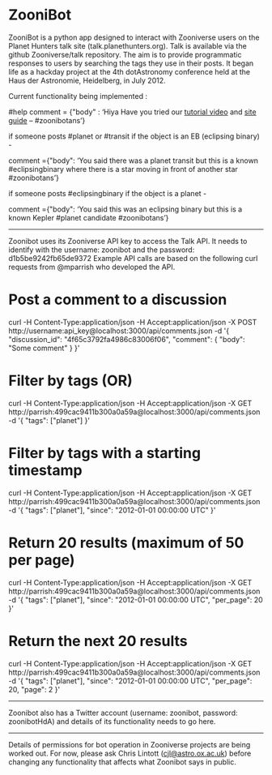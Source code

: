 ZooniBot
========

ZooniBot is a python app designed to interact with Zooniverse users on the Planet Hunters talk site (talk.planethunters.org). 
Talk is available via the github Zooniverse/talk repository. 
The aim is to provide programmatic responses to users by searching the tags they use in their posts. 
It began life as a hackday project at the 4th dotAstronomy conference held at the Haus der Astronomie, Heidelberg, in July 2012.

Current functionality being implemented : 

#help
comment = {"body" : ‘Hiya Have you tried our [tutorial video](http://www.planethunters.org/site_guide#video "") and [site guide](http://www.planethunters.org/site_guide "") – #zoonibotans’}

if someone posts #planet or #transit if the object is an EB (eclipsing binary) -

comment ={"body": ‘You said there was a planet transit but this is a known #eclipsingbinary where there is a star moving in front of another star #zoonibotans’}

if someone posts #eclipsingbinary if the object is a planet -

comment ={"body": ‘You said this was an eclipsing binary but this is a known Kepler #planet candidate #zoonibotans’}

--------------

Zoonibot uses its Zooniverse API key to access the Talk API. It needs to identify with the username: zoonibot and the password: d1b5be9242fb65de9372
Example API calls are based on the following curl requests from @mparrish who developed the API. 

# Post a comment to a discussion
curl -H Content-Type:application/json -H Accept:application/json -X POST http://username:api_key@localhost:3000/api/comments.json -d '{
 "discussion_id": "4f65c3792fa4986c83006f06",
 "comment": {
   "body": "Some comment"
 }
}'

# Filter by tags (OR)
curl -H Content-Type:application/json -H Accept:application/json -X GET http://parrish:499cac9411b300a0a59a@localhost:3000/api/comments.json -d '{
 "tags": ["planet"]
}'

# Filter by tags with a starting timestamp
curl -H Content-Type:application/json -H Accept:application/json -X GET http://parrish:499cac9411b300a0a59a@localhost:3000/api/comments.json -d '{
 "tags": ["planet"],
 "since": "2012-01-01 00:00:00 UTC"
}'

# Return 20 results (maximum of 50 per page)
curl -H Content-Type:application/json -H Accept:application/json -X GET http://parrish:499cac9411b300a0a59a@localhost:3000/api/comments.json -d '{
 "tags": ["planet"],
 "since": "2012-01-01 00:00:00 UTC",
 "per_page": 20
}'

# Return the next 20 results
curl -H Content-Type:application/json -H Accept:application/json -X GET http://parrish:499cac9411b300a0a59a@localhost:3000/api/comments.json -d '{
 "tags": ["planet"],
 "since": "2012-01-01 00:00:00 UTC",
 "per_page": 20,
 "page": 2
}'

---------

Zoonibot also has a Twitter account (username: zoonibot, password: zoonibotHdA) and details of its functionality needs to go here. 

__________

Details of permissions for bot operation in Zooniverse projects are being worked out. For now, please ask Chris Lintott (cjl@astro.ox.ac.uk) before changing any functionality that affects what Zoonibot says in public. 

